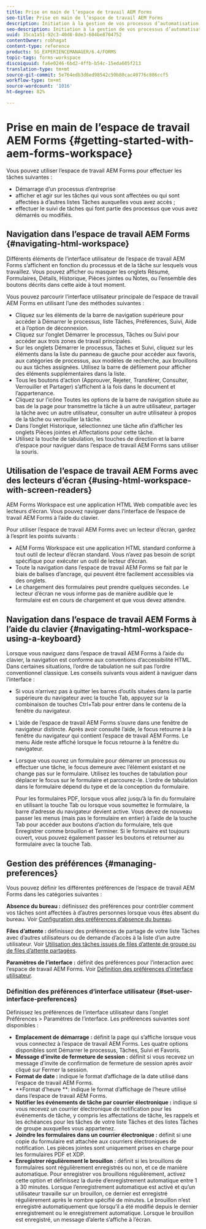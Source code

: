 ```yaml
---
title: Prise en main de l’espace de travail AEM Forms
seo-title: Prise en main de l’espace de travail AEM Forms
description: Initiation à la gestion de vos processus d’automatisation d’entreprise avec l’espace de travail LiveCycle AEM Forms.
seo-description: Initiation à la gestion de vos processus d’automatisation d’entreprise avec l’espace de travail LiveCycle AEM Forms.
uuid: 35ca1a51-92c3-40d8-8de3-604be8704752
contentOwner: robhagat
content-type: reference
products: SG_EXPERIENCEMANAGER/6.4/FORMS
topic-tags: forms-workspace
discoiquuid: fa6e0246-6bd2-4ffb-b54c-15eda605f213
translation-type: tm+mt
source-git-commit: 5e764edb3d8ed98542c50b80cac40776c886ccf5
workflow-type: tm+mt
source-wordcount: '1016'
ht-degree: 82%

---
```



# Prise en main de l’espace de travail AEM Forms {#getting-started-with-aem-forms-workspace}

Vous pouvez utiliser l’espace de travail AEM Forms pour effectuer les tâches suivantes :

* Démarrage d’un processus d’entreprise
* afficher et agir sur les tâches qui vous sont affectées ou qui sont affectées à d’autres listes Tâches auxquelles vous avez accès ;
* effectuer le suivi de tâches qui font partie des processus que vous avez démarrés ou modifiés.

## Navigation dans l’espace de travail AEM Forms {#navigating-html-workspace}

Différents éléments de l’interface utilisateur de l’espace de travail AEM Forms s’affichent en fonction du processus et de la tâche sur lesquels vous travaillez. Vous pouvez afficher ou masquer les onglets Résumé, Formulaires, Détails, Historique, Pièces jointes ou Notes, ou l’ensemble des boutons décrits dans cette aide à tout moment.

Vous pouvez parcourir l’interface utilisateur principale de l’espace de travail AEM Forms en utilisant l’une des méthodes suivantes :

* Cliquez sur les éléments de la barre de navigation supérieure pour accéder à Démarrer le processus, liste Tâches, Préférences, Suivi, Aide et à l’option de déconnexion.
* Cliquez sur l’onglet Démarrer le processus, Tâches ou Suivi pour accéder aux trois zones de travail principales.
* Sur les onglets Démarrer le processus, Tâches et Suivi, cliquez sur les éléments dans la liste du panneau de gauche pour accéder aux favoris, aux catégories de processus, aux modèles de recherche, aux brouillons ou aux tâches assignées. Utilisez la barre de défilement pour afficher des éléments supplémentaires dans la liste.
* Tous les boutons d’action (Approuver, Rejeter, Transférer, Consulter, Verrouiller et Partager) s’affichent à la fois dans le document et l’appartenance.
* Cliquez sur l’icône Toutes les options de la barre de navigation située au bas de la page pour transmettre la tâche à un autre utilisateur, partager la tâche avec un autre utilisateur, consulter un autre utilisateur à propos de la tâche ou verrouiller la tâche.
* Dans l’onglet Historique, sélectionnez une tâche afin d’afficher les onglets Pièces jointes et Affectations pour cette tâche.
* Utilisez la touche de tabulation, les touches de direction et la barre d’espace pour naviguer dans l’espace de travail AEM Forms sans utiliser la souris.

## Utilisation de l’espace de travail AEM Forms avec des lecteurs d’écran {#using-html-workspace-with-screen-readers}

AEM Forms Workspace est une application HTML Web compatible avec les lecteurs d’écran. Vous pouvez naviguer dans l’interface de l’espace de travail AEM Forms à l’aide du clavier.

Pour utiliser l’espace de travail AEM Forms avec un lecteur d’écran, gardez à l’esprit les points suivants :

* AEM Forms Workspace est une application HTML standard conforme à tout outil de lecteur d’écran standard. Vous n’avez pas besoin de script spécifique pour exécuter un outil de lecteur d’écran.
* Toute la navigation dans l’espace de travail AEM Forms se fait par le biais de balises d’ancrage, qui peuvent être facilement accessibles via des onglets.
* Le chargement des formulaires peut prendre quelques secondes. Le lecteur d’écran ne vous informe pas de manière audible que le formulaire est en cours de chargement et que vous devez attendre.

## Navigation dans l’espace de travail AEM Forms à l’aide du clavier {#navigating-html-workspace-using-a-keyboard}

Lorsque vous naviguez dans l’espace de travail AEM Forms à l’aide du clavier, la navigation est conforme aux conventions d’accessibilité HTML. Dans certaines situations, l’ordre de tabulation ne suit pas l’ordre conventionnel classique. Les conseils suivants vous aident à naviguer dans l’interface :

* Si vous n’arrivez pas à quitter les barres d’outils situées dans la partie supérieure du navigateur avec la touche Tab, appuyez sur la combinaison de touches Ctrl+Tab pour entrer dans le contenu de la fenêtre du navigateur.
* L’aide de l’espace de travail AEM Forms s’ouvre dans une fenêtre de navigateur distincte. Après avoir consulté l’aide, le focus retourne à la fenêtre du navigateur qui contient l’espace de travail AEM Forms. Le menu Aide reste affiché lorsque le focus retourne à la fenêtre du navigateur.
* Lorsque vous ouvrez un formulaire pour démarrer un processus ou effectuer une tâche, le focus demeure avec l’élément existant et ne change pas sur le formulaire. Utilisez les touches de tabulation pour déplacer le focus sur le formulaire et parcourez-le. L’ordre de tabulation dans le formulaire dépend du type et de la conception du formulaire.

   Pour les formulaires PDF, lorsque vous allez jusqu’à la fin du formulaire en utilisant la touche Tab ou lorsque vous soumettez le formulaire, la barre d’adresse du navigateur devient active. Vous devez de nouveau passer les menus (mais pas le formulaire en entier) à l’aide de la touche Tab pour accéder aux boutons d’action du formulaire, tels que Enregistrer comme brouillon et Terminer. Si le formulaire est toujours ouvert, vous pouvez également passer les boutons et retourner au formulaire avec la touche Tab.

## Gestion des préférences {#managing-preferences}

Vous pouvez définir les différentes préférences de l’espace de travail AEM Forms dans les catégories suivantes :

**Absence du bureau :** définissez des préférences pour contrôler comment vos tâches sont affectées à d’autres personnes lorsque vous êtes absent du bureau. Voir [Configuration des préférences d’absence du bureau](/help/forms/using/todo-lists.md#setting-out-of-office-preferences).

**Files d’attente :** définissez des préférences de partage de votre liste Tâches avec d’autres utilisateurs ou de demande d’accès à la liste d’un autre utilisateur. Voir [Utilisation des tâches issues de files d’attente de groupe ou de files d’attente partagées](/help/forms/using/todo-lists.md#working-with-tasks-from-group-and-shared-queues).

**Paramètres de l’interface :** définit des préférences pour l’interaction avec l’espace de travail AEM Forms. Voir [Définition des préférences d’interface utilisateur](#set-user-interface-preferences).

### Définition des préférences d’interface utilisateur {#set-user-interface-preferences}

Définissez les préférences de l’interface utilisateur dans l’onglet Préférences > Paramètres de l’interface. Les préférences suivantes sont disponibles :

* **Emplacement de démarrage :** définit la page qui s’affiche lorsque vous vous connectez à l’espace de travail AEM Forms. Les quatre options disponibles sont Démarrer le processus, Tâches, Suivi et Favoris.
* **Message d’invite de fermeture de session :** définit si vous recevez un message d’invite de confirmation de fermeture de session après avoir cliqué sur Fermer la session.
* **Format de date :** indique le format d’affichage de la date utilisé dans l’espace de travail AEM Forms.
* **Format d’heure **: indique le format d’affichage de l’heure utilisé dans l’espace de travail AEM Forms.
* **Notifier les événements de tâche par courrier électronique :** indique si vous recevez un courrier électronique de notification pour les événements de tâche, y compris les affectations de tâche, les rappels et les échéances pour les tâches de votre liste Tâches et des listes Tâches de groupe auxquelles vous appartenez.
* **Joindre les formulaires dans un courrier électronique :** définit si une copie du formulaire est attachée aux courriers électroniques de notification. Les pièces jointes sont uniquement prises en charge pour les formulaires PDF et XDP.
* **Enregistrer régulièrement le brouillon :** définit si les brouillons de formulaires sont régulièrement enregistrés ou non, et ce de manière automatique. Pour enregistrer vos brouillons régulièrement, activez cette option et définissez la durée d’enregistrement automatique entre 1 à 30 minutes. Lorsque l’enregistrement automatique est activé et qu’un utilisateur travaille sur un brouillon, ce dernier est enregistré régulièrement après le nombre spécifié de minutes. Le brouillon n’est enregistré automatiquement que lorsqu’il a été modifié depuis le dernier enregistrement ou le enregistrement automatique. Lorsque le brouillon est enregistré, un message d’alerte s’affiche à l’écran.

